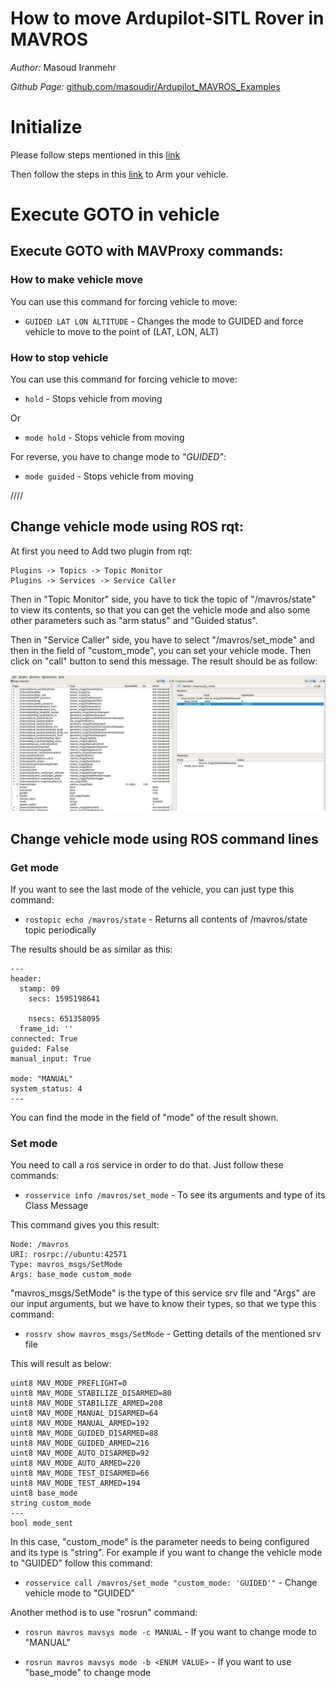 # How to move Ardupilot-SITL Rover in MAVROS 

*Author:* Masoud Iranmehr

*Github Page:* [github.com/masoudir/Ardupilot_MAVROS_Examples](https://github.com/masoudir/Ardupilot_MAVROS_Examples)

# Initialize

Please follow steps mentioned in this [link](../index.md)

Then follow the steps in this [link](Step1_How_to_Arm_and_Disarm.md) to Arm your vehicle.


# Execute GOTO in vehicle

## Execute GOTO with MAVProxy commands:

### How to make vehicle move

You can use this command for forcing vehicle to move:

* `GUIDED LAT LON ALTITUDE` - Changes the mode to GUIDED and force vehicle to move to the point of (LAT, LON, ALT)

### How to stop vehicle

You can use this command for forcing vehicle to move:

* `hold` - Stops vehicle from moving

Or

* `mode hold` - Stops vehicle from moving

For reverse, you have to change mode to *"GUIDED"*:

* `mode guided` - Stops vehicle from moving




////


## Change vehicle mode using ROS rqt:

At first you need to Add two plugin from rqt:

    Plugins -> Topics -> Topic Monitor
    Plugins -> Services -> Service Caller
    
Then in "Topic Monitor" side, you have to tick the topic of "/mavros/state" to view its contents, so that you can get 
the vehicle mode and also some other parameters such as "arm status" and "Guided status".

Then in "Service Caller" side, you have to select "/mavros/set_mode" and then in the field of "custom_mode", you can set
your vehicle mode. Then click on "call" button to send this message. The result should be as follow:

![Screenshot](../img/fig3_rqt_setmode.jpg)

## Change vehicle mode using ROS command lines

### Get mode

If you want to see the last mode of the vehicle, you can just type this command:

* `rostopic echo /mavros/state` - Returns all contents of /mavros/state topic periodically

The results should be as similar as this:

    ---                                                                                                                                                                    
    header:                                                                                                                                                                
      stamp: 09                                                                                                                                                            
        secs: 1595198641                                                                                                                                                   
                                                                                                                                                                           
        nsecs: 651358095                                                                                                                                                   
      frame_id: ''                                                                                                                                                         
    connected: True                                                                                                                                                        
    guided: False                                                                                                                                                          
    manual_input: True                                                                                                                                                     
                                                                                                                                                                           
    mode: "MANUAL"                                                                                                                                                         
    system_status: 4                                                                                                                                                       
    --- 
    
You can find the mode in the field of "mode" of the result shown.

### Set mode

You need to call a ros service in order to do that. Just follow these commands:

* `rosservice info /mavros/set_mode` - To see its arguments and type of its Class Message

This command gives you this result:

    Node: /mavros
    URI: rosrpc://ubuntu:42571
    Type: mavros_msgs/SetMode
    Args: base_mode custom_mode

"mavros_msgs/SetMode" is the type of this service srv file and "Args" are our input arguments, but we have to know their types, so that we type this command:

* `rossrv show mavros_msgs/SetMode` - Getting details of the mentioned srv file

This will result as below:

    uint8 MAV_MODE_PREFLIGHT=0
    uint8 MAV_MODE_STABILIZE_DISARMED=80
    uint8 MAV_MODE_STABILIZE_ARMED=208
    uint8 MAV_MODE_MANUAL_DISARMED=64
    uint8 MAV_MODE_MANUAL_ARMED=192
    uint8 MAV_MODE_GUIDED_DISARMED=88
    uint8 MAV_MODE_GUIDED_ARMED=216
    uint8 MAV_MODE_AUTO_DISARMED=92
    uint8 MAV_MODE_AUTO_ARMED=220
    uint8 MAV_MODE_TEST_DISARMED=66
    uint8 MAV_MODE_TEST_ARMED=194
    uint8 base_mode
    string custom_mode
    ---
    bool mode_sent

In this case, "custom_mode" is the parameter needs to being configured and its type is "string". For example if you want to change the vehicle 
mode to "GUIDED" follow this command:

* `rosservice call /mavros/set_mode "custom_mode: 'GUIDED'"` - Change vehicle mode to "GUIDED"

Another method is to use "rosrun" command:

* `rosrun mavros mavsys mode -c MANUAL` - If you want to change mode to "MANUAL"

* `rosrun mavros mavsys mode -b <ENUM VALUE>` - If you want to use "base_mode" to change mode

